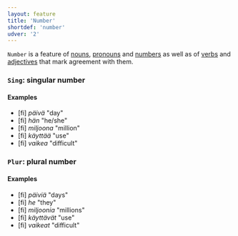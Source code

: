```yaml
---
layout: feature
title: 'Number'
shortdef: 'number'
udver: '2'
---
```


`Number` is a feature of [nouns](fi-pos/NOUN), [pronouns](fi-pos/PRON)
and [numbers](fi-pos/NUM) as well as of [verbs](u-pos/VERB) and
[adjectives](fi-pos/ADJ) that mark agreement with them.

### <a name="Sing">`Sing`</a>: singular number

#### Examples

* [fi] _päivä_ "day"
* [fi] _hän_ "he/she"
* [fi] _miljoona_ "million"
* [fi] _käyttää_ "use"
* [fi] _vaikea_ "difficult"

### <a name="Plur">`Plur`</a>: plural number

#### Examples

* [fi] _päiviä_ "days"
* [fi] _he_ "they"
* [fi] _miljoonia_ "millions"
* [fi] _käyttävät_ "use"
* [fi] _vaikeat_ "difficult"
<!-- Interlanguage links updated Čt lis 12 09:43:03 CET 2020 -->
